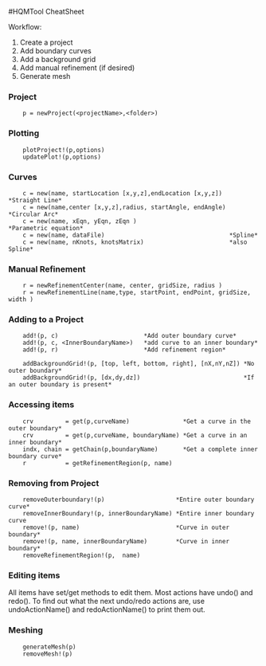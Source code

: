 #HQMTool CheatSheet

Workflow:

1. Create a project
2. Add boundary curves
4. Add a background grid
3. Add manual refinement (if desired)
5. Generate mesh

### Project

		p = newProject(<projectName>,<folder>)

### Plotting

		plotProject!(p,options)
		updatePlot!(p,options)
		
### Curves

		c = new(name, startLocation [x,y,z],endLocation [x,y,z])  *Straight Line*
		c = new(name,center [x,y,z],radius, startAngle, endAngle) *Circular Arc*
		c = new(name, xEqn, yEqn, zEqn )                          *Parametric equation*
		c = new(name, dataFile) 			                      *Spline*
		c = new(name, nKnots, knotsMatrix)                        *also Spline*

### Manual Refinement

		r = newRefinementCenter(name, center, gridSize, radius )
		r = newRefinementLine(name,type, startPoint, endPoint, gridSize, width )
### Adding to a Project

		add!(p, c) 						  *Add outer boundary curve*
		add!(p, c, <InnerBoundaryName>)   *add curve to an inner boundary*
		add!(p, r) 						  *Add refinement region*

		addBackgroundGrid!(p, [top, left, bottom, right], [nX,nY,nZ]) *No outer boundary*
		addBackgroundGrid!(p, [dx,dy,dz])                             *If an outer boundary is present*
		
### Accessing items

		crv         = get(p,curveName)	             *Get a curve in the outer boundary*
		crv         = get(p,curveName, boundaryName) *Get a curve in an inner boundary*
		indx, chain = getChain(p,boundaryName)       *Get a complete inner boundary curve*
		r           = getRefinementRegion(p, name)
		
### Removing from Project

		removeOuterboundary!(p) 			       *Entire outer boundary curve*
		removeInnerBoundary!(p, innerBoundaryName) *Entire inner boundary curve
		remove!(p, name) 					       *Curve in outer boundary*
		remove!(p, name, innerBoundaryName)        *Curve in inner boundary*
		removeRefinementRegion!(p,  name)
		
### Editing items

All items have set/get methods to edit them. Most actions have undo() and redo(). To find out what the next undo/redo actions are, use undoActionName() and redoActionName() to print them out.

### Meshing

		generateMesh(p)
		removeMesh!(p)
	